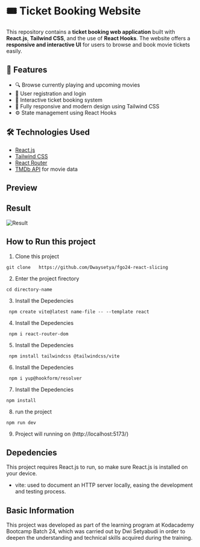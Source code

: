 # 🎟️ Ticket Booking Website

This repository contains a **ticket booking web application** built with **React.js**, **Tailwind CSS**, and the use of **React Hooks**. The website offers a **responsive and interactive UI** for users to browse and book movie tickets easily.

## 🚀 Features

- 🔍 Browse currently playing and upcoming movies
- 📝 User registration and login
- 🎫 Interactive ticket booking system
- 🎨 Fully responsive and modern design using Tailwind CSS
- ⚙️ State management using React Hooks

## 🛠️ Technologies Used

- [React.js](https://reactjs.org/)
- [Tailwind CSS](https://tailwindcss.com/)
- [React Router](https://reactrouter.com/)
- [TMDb API](https://www.themoviedb.org/documentation/api) for movie data

## Preview

## Result

![Result](./src/assets/Screenshot%202025-05-21%20at%2023.10.29.png)

## How to Run this project

1. Clone this project

```
git clone   https://github.com/Dwaysetya/fgo24-react-slicing
```

2. Enter the project firectory

```
cd directory-name
```

3. Install the Depedencies

```
 npm create vite@latest name-file -- --template react
```

4. Install the Depedencies

```
 npm i react-router-dom
```

5. Install the Depedencies

```
 npm install tailwindcss @tailwindcss/vite
```

6. Install the Depedencies

```
 npm i yup@hookform/resolver
```

7. Install the Depedencies

```
npm install
```

8. run the project

```
npm run dev
```

9. Project will running on (http://localhost:5173/)

## Depedencies

This project requires React.js to run, so make sure React.js is installed on your device.

- vite: used to document an HTTP server locally, easing the development and testing process.

## Basic Information

This project was developed as part of the learning program at Kodacademy Bootcamp Batch 24, which was carried out by Dwi Setyabudi in order to deepen the understanding and technical skills acquired during the training.
